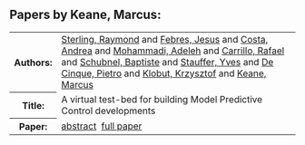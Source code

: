 <h2>Papers by Keane, Marcus:</h2>
<!-- Begin papers -->
<table>
<tr><th>Authors:</th><td>
<a href="../authors/author_231.html">Sterling, Raymond</a> and 
<a href="../authors/author_065.html">Febres, Jesus</a> and 
<a href="../authors/author_044.html">Costa, Andrea</a> and 
<a href="../authors/author_168.html">Mohammadi, Adeleh</a> and 
<a href="../authors/author_037.html">Carrillo, Rafael</a> and 
<a href="../authors/author_214.html">Schubnel, Baptiste</a> and 
<a href="../authors/author_229.html">Stauffer, Yves</a> and 
<a href="../authors/author_047.html">De Cinque, Pietro</a> and 
<a href="../authors/author_127.html">Klobut, Krzysztof</a> and 
<a href="../authors/author_124.html">Keane, Marcus</a>
</td></tr>
<tr><th>Title:  </th><td>A virtual test-bed for building Model Predictive Control developments</td></tr>
<tr><th>Paper:  </th><td><a href="../abstracts/Modelica2019abstract1A1.pdf">abstract</a>&nbsp;&nbsp;<a href="../papers/Modelica2019paper1A1.pdf">full paper</a></td></tr>
</table>
<br>
<!-- End papers -->